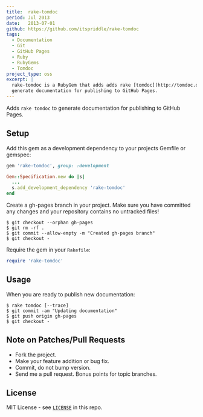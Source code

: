 ```yaml
---
title:  rake-tomdoc
period: Jul 2013
date:   2013-07-01
github: https://github.com/itspriddle/rake-tomdoc
tags:
  - Documentation
  - Git
  - GitHub Pages
  - Ruby
  - RubyGems
  - Tomdoc
project_type: oss
excerpt: |
  rake-tomdoc is a RubyGem that adds adds rake [tomdoc](http://tomdoc.org/) to
  generate documentation for publishing to GitHub Pages.
---
```


Adds `rake tomdoc` to generate documentation for publishing to GitHub Pages.

## Setup

Add this gem as a development dependency to your projects Gemfile or gemspec:

```ruby
gem 'rake-tomdoc', group: :development

Gem::Specification.new do |s|
  ...
  s.add_development_dependency 'rake-tomdoc'
end
```

Create a gh-pages branch in your project. Make sure you have committed any
changes and your repository contains no untracked files!

```
$ git checkout --orphan gh-pages
$ git rm -rf .
$ git commit --allow-empty -m "Created gh-pages branch"
$ git checkout -
```

Require the gem in your `Rakefile`:

```ruby
require 'rake-tomdoc'
```

## Usage

When you are ready to publish new documentation:

```
$ rake tomdoc [--trace]
$ git commit -am "Updating documentation"
$ git push origin gh-pages
$ git checkout -
```

## Note on Patches/Pull Requests

* Fork the project.
* Make your feature addition or bug fix.
* Commit, do not bump version.
* Send me a pull request. Bonus points for topic branches.

## License

MIT License - see [`LICENSE`](https://github.com/itspriddle/rake-tomdoc/blob/master/LICENSE) in this repo.
